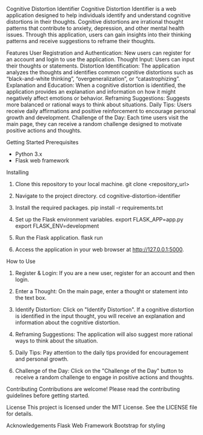 Cognitive Distortion Identifier
Cognitive Distortion Identifier is a web application designed to help individuals identify and understand cognitive distortions in their thoughts. Cognitive distortions are irrational thought patterns that contribute to anxiety, depression, and other mental health issues. Through this application, users can gain insights into their thinking patterns and receive suggestions to reframe their thoughts.

Features
User Registration and Authentication: New users can register for an account and login to use the application.
Thought Input: Users can input their thoughts or statements.
Distortion Identification: The application analyzes the thoughts and identifies common cognitive distortions such as “black-and-white thinking”, “overgeneralization”, or “catastrophizing”.
Explanation and Education: When a cognitive distortion is identified, the application provides an explanation and information on how it might negatively affect emotions or behavior.
Reframing Suggestions: Suggests more balanced or rational ways to think about situations.
Daily Tips: Users receive daily affirmations and positive reinforcement to encourage personal growth and development.
Challenge of the Day: Each time users visit the main page, they can receive a random challenge designed to motivate positive actions and thoughts.

Getting Started
Prerequisites
- Python 3.x
- Flask web framework

Installing
1. Clone this repository to your local machine.
git clone <repository_url>

2. Navigate to the project directory.
cd cognitive-distortion-identifier

3. Install the required packages.
pip install -r requirements.txt

4. Set up the Flask environment variables.
export FLASK_APP=app.py
export FLASK_ENV=development

5. Run the Flask application.
flask run

6. Access the application in your web browser at http://127.0.0.1:5000.

How to Use
1. Register & Login: If you are a new user, register for an account and then login.

2. Enter a Thought: On the main page, enter a thought or statement into the text box.

3. Identify Distortion: Click on "Identify Distortion". If a cognitive distortion is identified in the input thought, you will receive an explanation and information about the cognitive distortion.

4. Reframing Suggestions: The application will also suggest more rational ways to think about the situation.

6. Daily Tips: Pay attention to the daily tips provided for encouragement and personal growth.

7. Challenge of the Day: Click on the "Challenge of the Day" button to receive a random challenge to engage in positive actions and thoughts.

Contributing
Contributions are welcome! Please read the contributing guidelines before getting started.

License
This project is licensed under the MIT License. See the LICENSE file for details.

Acknowledgements
Flask Web Framework
Bootstrap for styling